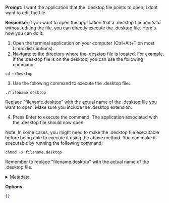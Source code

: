 **Prompt:**
I want the application that the .desktop file points to open, I dont want to edit the file

**Response:**
If you want to open the application that a .desktop file points to without editing the file, you can directly execute the .desktop file. Here's how you can do it:

1. Open the terminal application on your computer (Ctrl+Alt+T on most Linux distributions).
2. Navigate to the directory where the .desktop file is located. For example, if the .desktop file is on the desktop, you can use the following command:

```
cd ~/Desktop
```

3. Use the following command to execute the .desktop file:

```
./filename.desktop
```

Replace "filename.desktop" with the actual name of the .desktop file you want to open. Make sure you include the .desktop extension.

4. Press Enter to execute the command.
   The application associated with the .desktop file should now open.

Note: In some cases, you might need to make the .desktop file executable before being able to execute it using the above method. You can make it executable by running the following command:

```
chmod +x filename.desktop
```

Remember to replace "filename.desktop" with the actual name of the .desktop file.

<details><summary>Metadata</summary>

- Duration: 9289 ms
- Datetime: 2023-07-31T15:18:05.962384
- Model: gpt-3.5-turbo-0613

</details>

**Options:**
```json
{}
```

